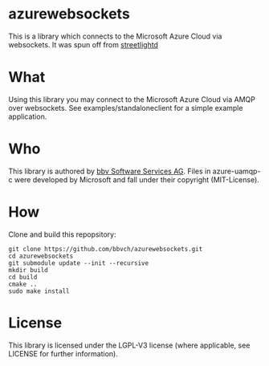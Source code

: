# azurewebsockets

This is a library which connects to the Microsoft Azure Cloud via websockets.
It was spun off from [streetlightd](https://github.com/bbvch/streetlightd)

# What

Using this library you may connect to the Microsoft Azure Cloud via AMQP over websockets. 
See examples/standaloneclient for a simple example application.


# Who

This library is authored by [bbv Software Services AG](https://www.bbv.ch).
Files in azure-uamqp-c were developed by Microsoft and fall under their copyright (MIT-License).

# How

Clone and build this repopsitory:

    git clone https://github.com/bbvch/azurewebsockets.git
    cd azurewebsockets
    git submodule update --init --recursive
    mkdir build
    cd build
    cmake ..
    sudo make install


# License

This library is licensed under the LGPL-V3 license (where applicable, see LICENSE for further information).
